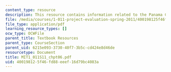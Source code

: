 ```yaml
---
content_type: resource
description: This resource contains information related to the Panama Canal.
file: /media/courses/1-011-project-evaluation-spring-2011/400198125f46fd88eeef16d79bc4083a_MIT1_011S11_chpt06.pdf
file_type: application/pdf
learning_resource_types: []
ocw_type: OCWFile
parent_title: Textbook Resources
parent_type: CourseSection
parent_uid: 6215e093-3730-40f7-3b5c-cd424e8d46de
resourcetype: Document
title: MIT1_011S11_chpt06.pdf
uid: 40019812-5f46-fd88-eeef-16d79bc4083a
---
```


